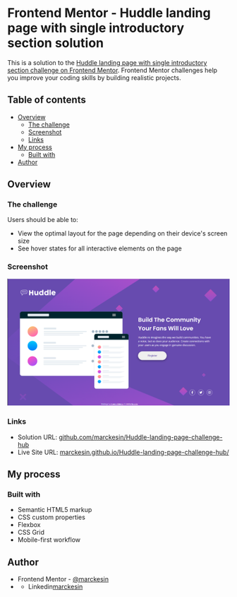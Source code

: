 # Frontend Mentor - Huddle landing page with single introductory section solution

This is a solution to the [Huddle landing page with single introductory section challenge on Frontend Mentor](https://www.frontendmentor.io/challenges/huddle-landing-page-with-a-single-introductory-section-B_2Wvxgi0). Frontend Mentor challenges help you improve your coding skills by building realistic projects.

## Table of contents

- [Overview](#overview)
  - [The challenge](#the-challenge)
  - [Screenshot](#screenshot)
  - [Links](#links)
- [My process](#my-process)
  - [Built with](#built-with)
- [Author](#author)

## Overview

### The challenge

Users should be able to:

- View the optimal layout for the page depending on their device's screen size
- See hover states for all interactive elements on the page

### Screenshot

![](./screenshot.png)

### Links

- Solution URL: [github.com/marckesin/Huddle-landing-page-challenge-hub](https://github.com/marckesin/Huddle-landing-page-challenge-hub)
- Live Site URL: [marckesin.github.io/Huddle-landing-page-challenge-hub/](https://marckesin.github.io/Huddle-landing-page-challenge-hub/)

## My process

### Built with

- Semantic HTML5 markup
- CSS custom properties
- Flexbox
- CSS Grid
- Mobile-first workflow

## Author

- Frontend Mentor - [@marckesin](https://www.frontendmentor.io/profile/marckesin)
- - Linkedin[marckesin](https://www.linkedin.com/in/marckesin)
